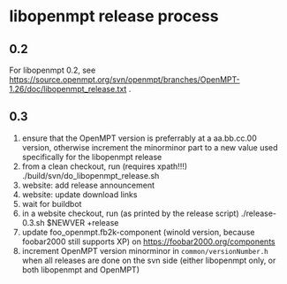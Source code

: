 libopenmpt release process
==========================

0.2
---

For libopenmpt 0.2, see
https://source.openmpt.org/svn/openmpt/branches/OpenMPT-1.26/doc/libopenmpt_release.txt
.

0.3
---

 1. ensure that the OpenMPT version is preferrably at a aa.bb.cc.00 version,
    otherwise increment the minorminor part to a new value used specifically for
    the libopenmpt release
 2. from a clean checkout, run (requires xpath!!!)
        ./build/svn/do_libopenmpt_release.sh
 3. website: add release announcement
 4. website: update download links
 5. wait for buildbot
 6. in a website checkout, run (as printed by the release script)
        ./release-0.3.sh $NEWVER +release
 7. update foo_openmpt.fb2k-component (winold version, because foobar2000 still
    supports XP) on https://foobar2000.org/components
 8. increment OpenMPT version minorminor in `common/versionNumber.h` when all
    releases are done on the svn side (either libopenmpt only, or both
    libopenmpt and OpenMPT)

